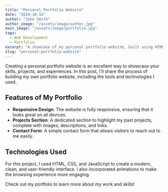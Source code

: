 ```yaml
---
title: "Personal Portfolio Website"
date: "2024-10-15"
author: "John Smith"
author_image: "/assets/image/author.jpg"
main_image: "/assets/image/portfolio.jpg"
tags:
  - Web Development
  - Portfolio
excerpt: "A showcase of my personal portfolio website, built using HTML, CSS, and JavaScript to highlight my projects and skills."
slug: "personal-portfolio-website"
---
```


Creating a personal portfolio website is an excellent way to showcase your skills, projects, and experiences. In this post, I'll share the process of building my own portfolio website, including the tools and technologies I used.

## Features of My Portfolio
- **Responsive Design**: The website is fully responsive, ensuring that it looks great on all devices.
- **Projects Section**: A dedicated section to highlight my past projects, complete with images, descriptions, and links.
- **Contact Form**: A simple contact form that allows visitors to reach out to me easily.

## Technologies Used
For this project, I used HTML, CSS, and JavaScript to create a modern, clean, and user-friendly interface. I also incorporated animations to make the browsing experience more engaging.

Check out my portfolio to learn more about my work and skills!